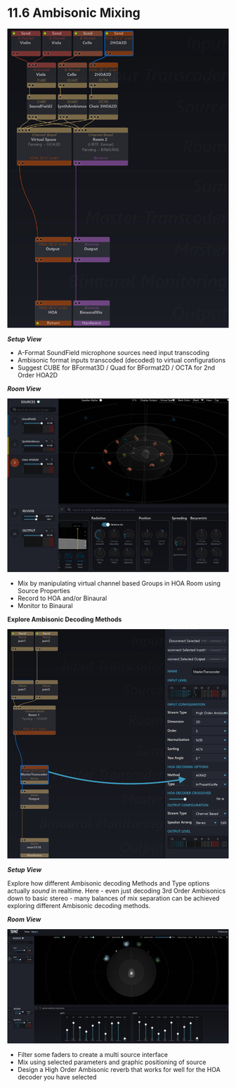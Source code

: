 # 11.6 Ambisonic Mixing

![](../../include/SpatRevolution_UserGuide_-225.jpg)


**_Setup View_**

- A-Format SoundField microphone sources need input transcoding
- Ambisonic format inputs transcoded (decoded) to virtual configurations
- Suggest CUBE for BFormat3D / Quad for BFormat2D / OCTA for 2nd Order
    HOA2D

**_Room View_**

![](../../include/SpatRevolution_UserGuide_-227.jpg)

- Mix by manipulating virtual channel based Groups in HOA Room using
    Source Properties
- Record to HOA and/or Binaural
- Monitor to Binaural


**Explore Ambisonic Decoding Methods**

![](../../include/SpatRevolution_UserGuide_-229.jpg)

**_Setup View_**

Explore how different Ambisonic decoding Methods and Type options actually
_sound_ in realtime. Here - even just decoding 3rd Order Ambisonics down to basic
stereo - many balances of mix separation can be achieved exploring different Ambisonic decoding methods.


**_Room View_**

![](../../include/SpatRevolution_UserGuide_-231.jpg)

- Filter some faders to create a multi source interface
- Mix using selected parameters and graphic positioning of source
- Design a High Order Ambisonic reverb that works for well for the HOA decoder you have selected